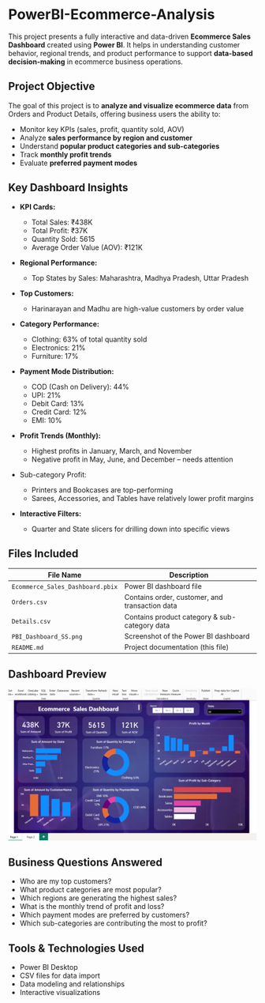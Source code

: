 # PowerBI-Ecommerce-Analysis

This project presents a fully interactive and data-driven **Ecommerce Sales Dashboard** created using **Power BI**. It helps in understanding customer behavior, regional trends, and product performance to support **data-based decision-making** in ecommerce business operations.


##  Project Objective

The goal of this project is to **analyze and visualize ecommerce data** from Orders and Product Details, offering business users the ability to:
- Monitor key KPIs (sales, profit, quantity sold, AOV)
- Analyze **sales performance by region and customer**
- Understand **popular product categories and sub-categories**
- Track **monthly profit trends**
- Evaluate **preferred payment modes**


##  Key Dashboard Insights

- **KPI Cards:**
  -  Total Sales: ₹438K
  -  Total Profit: ₹37K
  -  Quantity Sold: 5615
  -  Average Order Value (AOV): ₹121K

- **Regional Performance:**
  - Top States by Sales: Maharashtra, Madhya Pradesh, Uttar Pradesh

- **Top Customers:**
  - Harinarayan and Madhu are high-value customers by order value

- **Category Performance:**
  -  Clothing: 63% of total quantity sold  
  -  Electronics: 21%  
  -  Furniture: 17%

- **Payment Mode Distribution:**
  - COD (Cash on Delivery): 44%
  - UPI: 21%
  - Debit Card: 13%
  - Credit Card: 12%
  - EMI: 10%

- **Profit Trends (Monthly):**
  - Highest profits in January, March, and November  
  - Negative profit in May, June, and December – needs attention

- Sub-category Profit:
  - Printers and Bookcases are top-performing  
  - Sarees, Accessories, and Tables have relatively lower profit margins

- **Interactive Filters:**
  - Quarter and State slicers for drilling down into specific views



##  Files Included

| File Name                 | Description                             |
|--------------------------|-----------------------------------------|
| `Ecommerce_Sales_Dashboard.pbix` | Power BI dashboard file             |
| `Orders.csv`             | Contains order, customer, and transaction data |
| `Details.csv`            | Contains product category & sub-category data |
| `PBI_Dashboard_SS.png`   | Screenshot of the Power BI dashboard     |
| `README.md`              | Project documentation (this file)        |



##  Dashboard Preview

![Dashboard Screenshot](PBI_Dashboard_SS.png)



##  Business Questions Answered

- Who are my top customers?
- What product categories are most popular?
- Which regions are generating the highest sales?
- What is the monthly trend of profit and loss?
- Which payment modes are preferred by customers?
- Which sub-categories are contributing the most to profit?



##  Tools & Technologies Used

- Power BI Desktop
- CSV files for data import
- Data modeling and relationships
- Interactive visualizations




